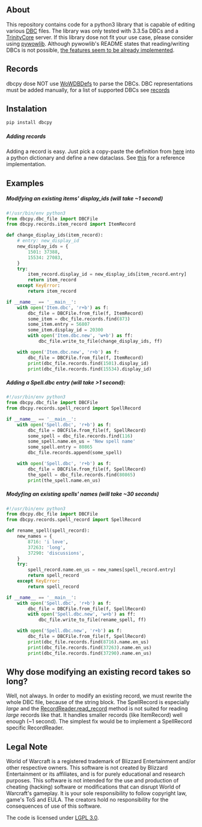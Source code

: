 ## About
This repository contains code for a python3 library that is capable of editing various [DBC](https://wowdev.wiki/DBC) files.
The library was only tested with 3.3.5a DBCs and a [TrinityCore](https://www.trinitycore.org) server.
If this library dose not fit your use case, please consider using [pywowlib](https://github.com/wowdev/pywowlib/). Although
pywowlib's README states that reading/writing DBCs is not possible, [the features seem to be already implemented](https://github.com/wowdev/pywowlib/blob/master/wdbx/wdbc.py).

## Records
dbcpy dose NOT use [WoWDBDefs](https://github.com/wowdev/WoWDBDefs) to parse the DBCs.
DBC representations must be added manually, for a list of supported DBCs see [records](https://github.com/jacadzaca/dbcpy/tree/master/dbcpy/records)

## Instalation
```bash
pip install dbcpy
```

##### Adding records
Adding a record is easy. Just pick a copy-paste the definition from [here](https://wowdev.wiki/Category:DBC_WotLK)
into a python dictionary and define a new dataclass. See [this](https://github.com/jacadzaca/dbcpy/blob/master/dbcpy/records/item_record.py) for a
reference implementation.

## Examples
##### Modifying an existing items' display_ids (will take ~1 second)

```python
#!/usr/bin/env python3
from dbcpy.dbc_file import DBCFile
from dbcpy.records.item_record import ItemRecord

def change_display_ids(item_record):
    # entry: new_display_id
    new_display_ids = {
        1501: 37388,
        15534: 27083,
    }
    try:
        item_record.display_id = new_display_ids[item_record.entry]
        return item_record
    except KeyError:
        return item_record

if __name__ == '__main__':
    with open('Item.dbc', 'r+b') as f:
        dbc_file = DBCFile.from_file(f, ItemRecord)
        some_item = dbc_file.records.find(873)
        some_item.entry = 56807
        some_item.display_id = 20300
        with open('Item.dbc.new', 'w+b') as ff:
            dbc_file.write_to_file(change_display_ids, ff)

    with open('Item.dbc.new', 'r+b') as f:
        dbc_file = DBCFile.from_file(f, ItemRecord)
        print(dbc_file.records.find(1501).display_id)
        print(dbc_file.records.find(15534).display_id)

```

##### Adding a Spell.dbc entry (will take >1 second):

```python
#!/usr/bin/env python3
from dbcpy.dbc_file import DBCFile
from dbcpy.records.spell_record import SpellRecord

if __name__ == '__main__':
    with open('Spell.dbc', 'r+b') as f:
        dbc_file = DBCFile.from_file(f, SpellRecord)
        some_spell = dbc_file.records.find(116)
        some_spell.name.en_us = 'New spell name'
        some_spell.entry = 80865
        dbc_file.records.append(some_spell)

    with open('Spell.dbc', 'r+b') as f:
        dbc_file = DBCFile.from_file(f, SpellRecord)
        the_spell = dbc_file.records.find(80865)
        print(the_spell.name.en_us)

```

##### Modyfing an existing spells' names (will take ~30 seconds)

```python
#!/usr/bin/env python3
from dbcpy.dbc_file import DBCFile
from dbcpy.records.spell_record import SpellRecord

def rename_spell(spell_record):
    new_names = {
        8716: 'i love',
        37263: 'long',
        37290: 'discussions',
    }
    try:
        spell_record.name.en_us = new_names[spell_record.entry]
        return spell_record
    except KeyError:
        return spell_record

if __name__ == '__main__':
    with open('Spell.dbc', 'r+b') as f:
        dbc_file = DBCFile.from_file(f, SpellRecord)
        with open('Spell.dbc.new', 'w+b') as ff:
            dbc_file.write_to_file(rename_spell, ff)

    with open('Spell.dbc.new', 'r+b') as f:
        dbc_file = DBCFile.from_file(f, SpellRecord)
        print(dbc_file.records.find(8716).name.en_us)
        print(dbc_file.records.find(37263).name.en_us)
        print(dbc_file.records.find(37290).name.en_us)

```

## Why dose modifying an existing record takes so long?
Well, not always. In order to modify an existing record, we must rewrite the whole DBC file, because of the string block.
The SpellRecord is especially *large* and the [RecordReader.read_record](https://github.com/jacadzaca/dbcpy/blob/master/dbcpy/records/record_reader.py)
method is not suited for reading *large* records like that. It handles smaller records (like ItemRecord) well enough (~1 second).
The simplest fix would be to implement a SpellRecord specific RecordReader.

## Legal Note
World of Warcraft is a registered trademark of Blizzard Entertainment and/or other respective owners.
This software is not created by Blizzard Entertainment or its affiliates, and is for purely educational and research purposes.
This software is not intended for the use and production of cheating (hacking) software or modifications that can disrupt World of Warcraft's gameplay.
It is your sole responsibility to follow copyright law, game's ToS and EULA.
The creators hold no responsibility for the consequences of use of this software.

The code is licensed under [LGPL 3.0](https://www.gnu.org/licenses/lgpl-3.0.txt).

